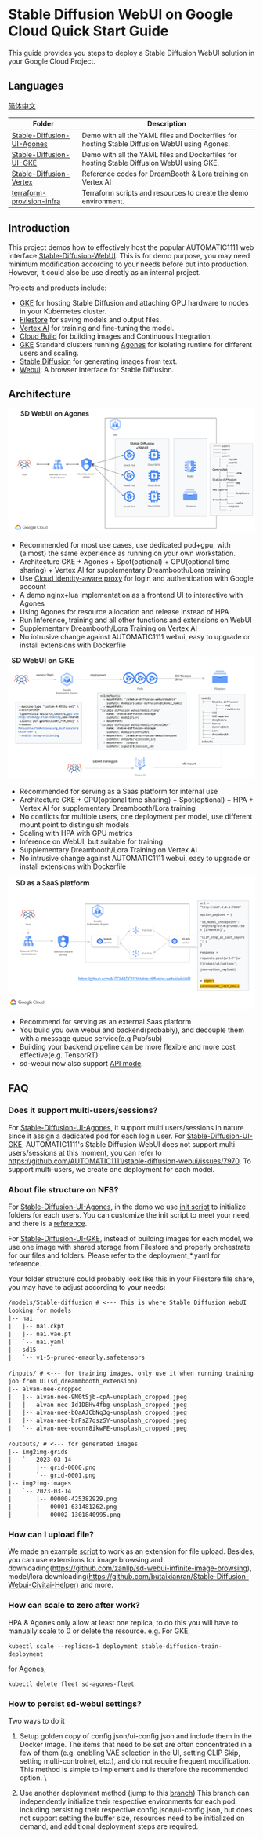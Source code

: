 # Stable Diffusion WebUI on Google Cloud Quick Start Guide

This guide provides you steps to deploy a Stable Diffusion WebUI solution in your Google Cloud Project.

## Languages
[简体中文](./README_cn.md)

| Folder                             | Description                                                                                                                                                                                                                                                                                   |
|------------------------------------|-----------------------------------------------------------------------------------------------------------------------------------------------------------------------------------------------------------------------------------------------------------------------------------------------|
| [Stable-Diffusion-UI-Agones](./Stable-Diffusion-UI-Agones/README.md) | Demo with all the YAML files and Dockerfiles for hosting Stable Diffusion WebUI using Agones. |
| [Stable-Diffusion-UI-GKE](./Stable-Diffusion-UI-GKE/README.md) | Demo with all the YAML files and Dockerfiles for hosting Stable Diffusion WebUI using GKE. |
| [Stable-Diffusion-Vertex](./Stable-Diffusion-Vertex/README.md) | Reference codes for DreamBooth & Lora training on Vertex AI |
| [terraform-provision-infra](./terraform-provision-infra/README.md) | Terraform scripts and resources to create the demo environment. |

## Introduction
   This project demos how to effectively host the popular AUTOMATIC1111 web interface [Stable-Diffusion-WebUI](https://github.com/AUTOMATIC11111/stable-diffusion-webui).
   This is for demo purpose, you may need minimum modification according to your needs before put into production. However, it could also be use directly as an internal project.
   

   Projects and products include:
*   [GKE](https://cloud.google.com/kubernetes-engine) for hosting Stable Diffusion and attaching GPU hardware to nodes in your Kubernetes cluster.
*   [Filestore](https://cloud.google.com/filestore) for saving models and output files.
*   [Vertex AI](https://cloud.google.com/vertex-ai) for training and fine-tuning the model.
*   [Cloud Build](https://cloud.google.com/build) for building images and Continuous Integration.
*   [GKE](https://cloud.google.com/kubernetes-engine) Standard clusters running [Agones](https://agones.dev/) for isolating runtime for different users and scaling.
*   [Stable Diffusion](https://huggingface.co/runwayml/stable-diffusion-v1-5) for generating images from text.
*   [Webui](https://github.com/AUTOMATIC1111/stable-diffusion-webui): A browser interface for Stable Diffusion.

## Architecture
![Agones](Stable-Diffusion-UI-Agones/images/sd-webui-agones.png)
* Recommended for most use cases, use dedicated pod+gpu, with (almost) the same experience as running on your own workstation.
* Architecture GKE + Agones + Spot(optional) + GPU(optional time sharing) + Vertex AI for supplementary Dreambooth/Lora training
* Use [Cloud identity-aware proxy](https://cloud.google.com/iap) for login and authentication with Google account
* A demo nginx+lua implementation as a frontend UI to interactive with Agones
* Using Agones for resource allocation and release instead of HPA
* Run Inference, training and all other functions and extensions on WebUI
* Supplementary Dreambooth/Lora Training on Vertex AI
* No intrusive change against AUTOMATIC1111 webui, easy to upgrade or install extensions with Dockerfile

![GKE](Stable-Diffusion-UI-GKE/images/sd-webui-gke.png)
* Recommended for serving as a Saas platform for internal use
* Architecture GKE + GPU(optional time sharing) + Spot(optional) + HPA + Vertex AI for supplementary Dreambooth/Lora training
* No conflicts for multiple users, one deployment per model, use different mount point to distinguish models
* Scaling with HPA with GPU metrics
* Inference on WebUI, but suitable for training
* Supplementary Dreambooth/Lora Training on Vertex AI
* No intrusive change against AUTOMATIC1111 webui, easy to upgrade or install extensions with Dockerfile

![As an external Saas platform](Stable-Diffusion-UI-GKE/images/sd-webui-external-gke.png)
* Recommend for serving as an external Saas platform
* You build you own webui and backend(probably), and decouple them with a message queue service(e.g Pub/sub)
* Building your backend pipeline can be more flexible and more cost effective(e.g. TensorRT)
* sd-webui now also support [API mode](https://github.com/AUTOMATIC1111/stable-diffusion-webui/wiki/API).

## FAQ
### Does it support multi-users/sessions?

For [Stable-Diffusion-UI-Agones](./Stable-Diffusion-UI-Agones/README.md), it support multi users/sessions in nature since it assign a dedicated pod for each login user.
For [Stable-Diffusion-UI-GKE](./Stable-Diffusion-UI-GKE/README.md), AUTOMATIC1111's Stable Diffusion WebUI does not support multi users/sessions at this moment, you can refer to https://github.com/AUTOMATIC1111/stable-diffusion-webui/issues/7970. To support multi-users, we create one deployment for each model.

### About file structure on NFS?
For [Stable-Diffusion-UI-Agones](./Stable-Diffusion-UI-Agones/README.md), in the demo we use [init script](./Stable-Diffusion-UI-Agones/sd-webui/user-watch.py) to initialize folders for each users.
You can customize the init script to meet your need, and there is a [reference](./examples/sd-webui/user-watch.py).

For [Stable-Diffusion-UI-GKE](./Stable-Diffusion-UI-GKE/README.md), instead of building images for each model, we use one image with shared storage from Filestore and properly orchestrate for our files and folders.
Please refer to the deployment_*.yaml for reference.

Your folder structure could probably look like this in your Filestore file share, you may have to adjust according to your needs:
```
/models/Stable-diffusion # <--- This is where Stable Diffusion WebUI looking for models
|-- nai
|   |-- nai.ckpt
|   |-- nai.vae.pt
|   `-- nai.yaml
|-- sd15
|   `-- v1-5-pruned-emaonly.safetensors

/inputs/ # <--- for training images, only use it when running training job from UI(sd_dreammbooth_extension)
|-- alvan-nee-cropped
|   |-- alvan-nee-9M0tSjb-cpA-unsplash_cropped.jpeg
|   |-- alvan-nee-Id1DBHv4fbg-unsplash_cropped.jpeg
|   |-- alvan-nee-bQaAJCbNq3g-unsplash_cropped.jpeg
|   |-- alvan-nee-brFsZ7qszSY-unsplash_cropped.jpeg
|   `-- alvan-nee-eoqnr8ikwFE-unsplash_cropped.jpeg

/outputs/ # <--- for generated images
|-- img2img-grids
|   `-- 2023-03-14
|       |-- grid-0000.png
|       `-- grid-0001.png
|-- img2img-images
|   `-- 2023-03-14
|       |-- 00000-425382929.png
|       |-- 00001-631481262.png
|       |-- 00002-1301840995.png
```
### How can I upload file?
We made an example [script](./Stable-Diffusion-UI-Agones/sd-webui/extensions/stable-diffusion-webui-udload/scripts/udload.py) to work as an extension for file upload.
Besides, you can use extensions for image browsing and downloading(https://github.com/zanllp/sd-webui-infinite-image-browsing), model/lora downloading(https://github.com/butaixianran/Stable-Diffusion-Webui-Civitai-Helper) and more.

### How can scale to zero after work?
HPA & Agones only allow at least one replica, to do this you will have to manually scale to 0 or delete the resource.
e.g. For GKE,
```
kubectl scale --replicas=1 deployment stable-diffusion-train-deployment
```
for Agones,
```
kubectl delete fleet sd-agones-fleet
```

### How to persist sd-webui settings?
Two ways to do it
1. Setup golden copy of config.json/ui-config.json and include them in the Docker image.
The items that need to be set are often concentrated in a few of them (e.g. enabling VAE selection in the UI, setting CLIP Skip, setting multi-controlnet, etc.), and do not require frequent modification. \
This method is simple to implement and is therefore the recommended option. \

2. Use another deployment method (jump to this [branch](https://github.com/nonokangwei/Stable-Diffusion-on-GCP/tree/Stable-Diffusion-on-GCP-X))
This branch can independently initialize their respective environments for each pod, including persisting their respective config.json/ui-config.json, but does not support setting the buffer size, resources need to be initialized on demand, and additional deployment steps are required.